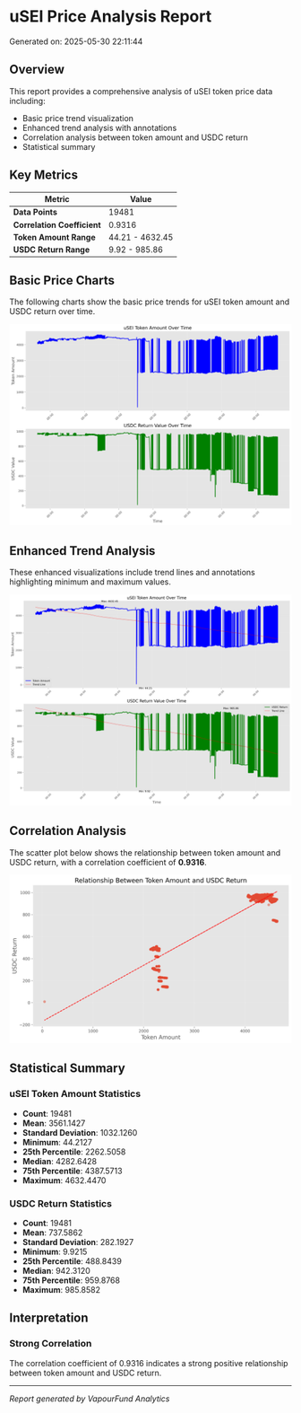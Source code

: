 # uSEI Price Analysis Report

Generated on: 2025-05-30 22:11:44

## Overview

This report provides a comprehensive analysis of uSEI token price data including:
- Basic price trend visualization
- Enhanced trend analysis with annotations
- Correlation analysis between token amount and USDC return
- Statistical summary

## Key Metrics

| Metric | Value |
|--------|-------|
| **Data Points** | 19481 |
| **Correlation Coefficient** | 0.9316 |
| **Token Amount Range** | 44.21 - 4632.45 |
| **USDC Return Range** | 9.92 - 985.86 |

## Basic Price Charts

The following charts show the basic price trends for uSEI token amount and USDC return over time.

![uSEI Basic Price Charts](https://raw.githubusercontent.com/VaporFund/weekly-reports/main/chart_images/uSEI_price_charts.png)

## Enhanced Trend Analysis

These enhanced visualizations include trend lines and annotations highlighting minimum and maximum values.

![uSEI Enhanced Trend Charts](https://raw.githubusercontent.com/VaporFund/weekly-reports/main/chart_images/uSEI_price_charts_with_trend.png)

## Correlation Analysis

The scatter plot below shows the relationship between token amount and USDC return, with a correlation coefficient of **0.9316**.

![uSEI Correlation Analysis](https://raw.githubusercontent.com/VaporFund/weekly-reports/main/chart_images/uSEI_relationship_chart.png)

## Statistical Summary

### uSEI Token Amount Statistics
- **Count**: 19481
- **Mean**: 3561.1427
- **Standard Deviation**: 1032.1260
- **Minimum**: 44.2127
- **25th Percentile**: 2262.5058
- **Median**: 4282.6428
- **75th Percentile**: 4387.5713
- **Maximum**: 4632.4470

### USDC Return Statistics
- **Count**: 19481
- **Mean**: 737.5862
- **Standard Deviation**: 282.1927
- **Minimum**: 9.9215
- **25th Percentile**: 488.8439
- **Median**: 942.3120
- **75th Percentile**: 959.8768
- **Maximum**: 985.8582

## Interpretation

### Strong Correlation

The correlation coefficient of 0.9316 indicates a strong positive relationship between token amount and USDC return.

---

*Report generated by VapourFund Analytics*
